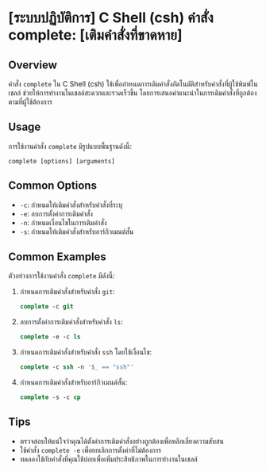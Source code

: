 # [ระบบปฏิบัติการ] C Shell (csh) คำสั่ง complete: [เติมคำสั่งที่ขาดหาย]

## Overview
คำสั่ง `complete` ใน C Shell (csh) ใช้เพื่อกำหนดการเติมคำสั่งอัตโนมัติสำหรับคำสั่งที่ผู้ใช้พิมพ์ในเชลล์ ช่วยให้การทำงานในเชลล์สะดวกและรวดเร็วขึ้น โดยการเสนอคำแนะนำในการเติมคำสั่งที่ถูกต้องตามที่ผู้ใช้ต้องการ

## Usage
การใช้งานคำสั่ง `complete` มีรูปแบบพื้นฐานดังนี้:

```
complete [options] [arguments]
```

## Common Options
- `-c`: กำหนดให้เติมคำสั่งสำหรับคำสั่งที่ระบุ
- `-e`: ลบการตั้งค่าการเติมคำสั่ง
- `-n`: กำหนดเงื่อนไขในการเติมคำสั่ง
- `-s`: กำหนดให้เติมคำสั่งสำหรับอาร์กิวเมนต์สั้น

## Common Examples
ตัวอย่างการใช้งานคำสั่ง `complete` มีดังนี้:

1. กำหนดการเติมคำสั่งสำหรับคำสั่ง `git`:
   ```csh
   complete -c git
   ```

2. ลบการตั้งค่าการเติมคำสั่งสำหรับคำสั่ง `ls`:
   ```csh
   complete -e -c ls
   ```

3. กำหนดการเติมคำสั่งสำหรับคำสั่ง `ssh` โดยใช้เงื่อนไข:
   ```csh
   complete -c ssh -n '$_ == "ssh"'
   ```

4. กำหนดการเติมคำสั่งสำหรับอาร์กิวเมนต์สั้น:
   ```csh
   complete -s -c cp
   ```

## Tips
- ตรวจสอบให้แน่ใจว่าคุณได้ตั้งค่าการเติมคำสั่งอย่างถูกต้องเพื่อหลีกเลี่ยงความสับสน
- ใช้คำสั่ง `complete -e` เพื่อยกเลิกการตั้งค่าที่ไม่ต้องการ
- ทดลองใช้กับคำสั่งที่คุณใช้บ่อยเพื่อเพิ่มประสิทธิภาพในการทำงานในเชลล์